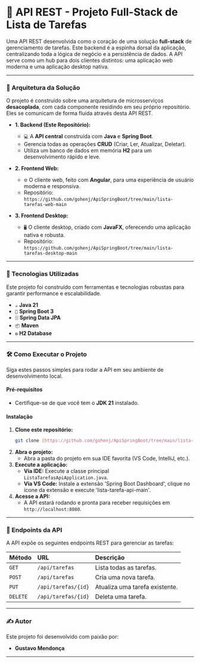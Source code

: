 # 🌟 API REST - Projeto Full-Stack de Lista de Tarefas

Uma API REST desenvolvida como o coração de uma solução **full-stack** de gerenciamento de tarefas. Este backend é a espinha dorsal da aplicação, centralizando toda a lógica de negócio e a persistência de dados. A API serve como um hub para dois clientes distintos: uma aplicação web moderna e uma aplicação desktop nativa.

---

### 🧩 Arquitetura da Solução

O projeto é construído sobre uma arquitetura de microsserviços **desacoplada**, com cada componente residindo em seu próprio repositório. Eles se comunicam de forma fluida através desta API REST.

* **1. Backend (Este Repositório):**
    * `💻` A **API central** construída com **Java** e **Spring Boot**.
    * Gerencia todas as operações **CRUD** (Criar, Ler, Atualizar, Deletar).
    * Utiliza um banco de dados em memória **H2** para um desenvolvimento rápido e leve.

* **2. Frontend Web:**
    * `🌐` O cliente web, feito com **Angular**, para uma experiência de usuário moderna e responsiva.
    * Repositório: `https://github.com/gohenj/ApiSpringBoot/tree/main/lista-tarefas-web-main`

* **3. Frontend Desktop:**
    * `🖥️` O cliente desktop, criado com **JavaFX**, oferecendo uma aplicação nativa e robusta.
    * Repositório: `https://github.com/gohenj/ApiSpringBoot/tree/main/lista-tarefas-desktop-main`

---

### 🚀 Tecnologias Utilizadas

Este projeto foi construído com ferramentas e tecnologias robustas para garantir performance e escalabilidade.

* `☕` **Java 21**
* `🍃` **Spring Boot 3**
* `🗄️` **Spring Data JPA**
* `📦` **Maven**
* `⚙️` **H2 Database**

---

### 🛠️ Como Executar o Projeto

Siga estes passos simples para rodar a API em seu ambiente de desenvolvimento local.

#### Pré-requisitos
* Certifique-se de que você tem o **JDK 21** instalado.

#### Instalação
1.  **Clone este repositório:**
    ```bash
    git clone [https://github.com/gohenj/ApiSpringBoot/tree/main/lista-tarefas-api-main.git](https://github.com/gohenj/ApiSpringBoot/tree/main/lista-tarefas-api-main.git)
    ```
2.  **Abra o projeto:**
    * Abra a pasta do projeto em sua IDE favorita (VS Code, IntelliJ, etc.).
3.  **Execute a aplicação:**
    * **Via IDE:** Execute a classe principal `ListaTarefasApiApplication.java`.
    * **Via VS Code:** Instale a extensão 'Spring Boot Dashboard', clique no ícone da extensão e execute 'lista-tarefa-api-main'.
4.  **Acesse a API:**
    * A API estará rodando e pronta para receber requisições em `http://localhost:8080`.

---

### 📡 Endpoints da API

A API expõe os seguintes endpoints REST para gerenciar as tarefas:

| Método | URL                   | Descrição                       |
| :----- | :-------------------- | :------------------------------ |
| `GET`  | `/api/tarefas`        | Lista todas as tarefas.         |
| `POST` | `/api/tarefas`        | Cria uma nova tarefa.           |
| `PUT`  | `/api/tarefas/{id}`   | Atualiza uma tarefa existente.  |
| `DELETE`| `/api/tarefas/{id}`   | Deleta uma tarefa.              |

---

### ✍️ Autor

Este projeto foi desenvolvido com paixão por:

* **Gustavo Mendonça**

---
